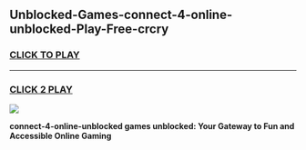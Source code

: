 
## Unblocked-Games-connect-4-online-unblocked-Play-Free-crcry
<h3>
<a href="https://premium76.site?title=connect-4-online-unblocked&ref=23A">CLICK TO PLAY</a></h3>
<hr>

<h3>
<a href="https://premium76.site?title=connect-4-online-unblocked&ref=23A">CLICK 2 PLAY</a>
  
</h3>

<a href="https://premium76.site?title=connect-4-online-unblocked&ref=23A"><img src="https://clearcache.store/games.png"></a>


**connect-4-online-unblocked games unblocked: Your Gateway to Fun and Accessible Online Gaming**
